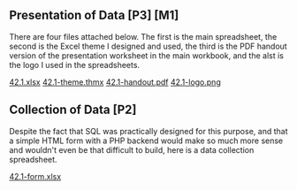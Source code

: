 ## Presentation of Data [P3] [M1]

There are four files attached below. The first is the main spreadsheet, the second is the Excel theme I designed and used, the third is the PDF handout version of the presentation worksheet in the main workbook, and the alst is the logo I used in the spreadsheets.

<div class="f">
	<a href="/btec/f/42.1.xlsx" class="ref">42.1.xlsx</a>
	<a href="/btec/f/42.1-theme.thmx" class="ref">42.1-theme.thmx</a>
	<a href="/btec/f/42.1-handout.pdf" class="ref">42.1-handout.pdf</a>
	<a href="/btec/f/42.1-logo.png" class="ref">42.1-logo.png</a>
</div>

## Collection of Data [P2]

Despite the fact that SQL was practically designed for this purpose, and that a simple HTML form with a PHP backend would make so much more sense and wouldn't even be that difficult to build, here is a data collection spreadsheet.

<div class="f">
	<a href="/btec/f/42.1-form.xlsx">42.1-form.xlsx</a>
</div>